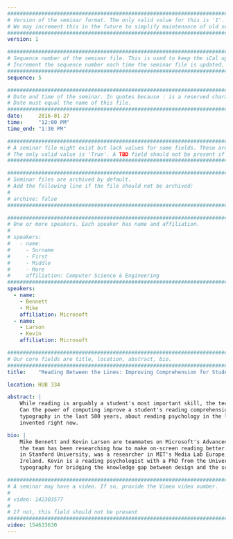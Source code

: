 ```yaml
---
################################################################################
# Version of the seminar format. The only valid value for this is '1'. 
# We may increment this in the future to simplify maintenance of old seminars.
################################################################################
version: 1

################################################################################
# Sequence number of the seminar file. This is used to keep the iCal up to date.
# Increment the sequence number each time the seminar file is updated.
################################################################################
sequence: 5

################################################################################
# Date and time of the seminar. In quotes because : is a reserved character.
# Date must equal the name of this file.
################################################################################
date:     2016-01-27
time:     "12:00 PM"
time_end: "1:30 PM"

################################################################################
# A seminar file might exist but lack values for some fields. These are 'TBD'. 
# The only valid value is 'True'. A TBD field should not be present if 'False'.
################################################################################

################################################################################
# Seminar files are archived by default.
# Add the following line if the file should not be archived:
#
# archive: false
################################################################################

################################################################################
# One or more speakers. Each speaker has name and affiliation.
#
# speakers:
#   - name: 
#     - Surname
#     - First
#     - Middle
#     - More
#     affiliation: Computer Science & Engineering 
################################################################################
speakers:
  - name: 
    - Bennett
    - Mike
    affiliation: Microsoft 
  - name: 
    - Larson
    - Kevin
    affiliation: Microsoft

################################################################################
# Our core fields are title, location, abstract, bio.
################################################################################
title:    "Reading Between the Lines: Improving Comprehension for Students"

location: HUB 334

abstract: |
    While reading is arguably a student's most important skill, the technology of reading is relatively unchanged. 
    Can the power of computing improve a student's reading comprehension? We will discuss what has been learned about 
    typography in the last 500 years, about reading psychology in the last 100 years, and what technology can be 
    invented right now.

bio: |
    Mike Bennett and Kevin Larson are teammates on Microsoft's Advanced Reading Technologies team. For over 25 years 
    the team has been researching how to make on-screen reading better. Mike is a vision scientist, who did a postdoc 
    in Stanford University, was a researcher in MIT's Media Lab Europe, and holds a PhD from University College Dublin, 
    Ireland. Kevin is a reading psychologist with a PhD from the University of Texas; he is well-known in the field of 
    typography for bridging the knowledge gap between design and the science of reading.

################################################################################
# A seminar may have a video. If so, provide the Vimeo video number.
#
# video: 142303577
#
# If not, this field should not be present 
################################################################################
video: 154633630
---
```

